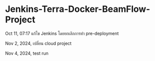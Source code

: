 # Jenkins-Terra-Docker-BeamFlow-Project

Oct 11, 07:17 แก้ไข Jenkins โดยยกเลิกการทำ  pre-deployment

Nov 2, 2024, เปลี่ยน cloud project

Nov 4, 2024, test run
